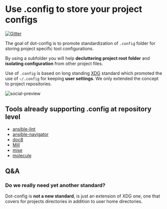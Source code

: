 # Use .config to store your project configs

[![Gitter](https://badges.gitter.im/dot-config/community.svg)](https://gitter.im/dot-config/community?utm_source=badge&utm_medium=badge&utm_campaign=pr-badge)

The goal of dot-config is to promote standardization of `.config` folder
for storing project specific tool configurations.

By using a subfolder you will help **decluttering project root folder**
and **isolating configuration** from other project files.

Use of `.config` is based on long standing [XDG](https://specifications.freedesktop.org/basedir-spec/basedir-spec-latest.html)
standard which promoted the use of `~/.config` for keeping **user settings**.
We only extended the concept to project repositories.

![social-preview](https://repository-images.githubusercontent.com/449231631/31bc5be9-e2e4-409b-9b0e-f7bce50dfd7a)

## Tools already supporting .config at repository level

- [ansible-lint](https://github.com/ansible/ansible-lint)
- [ansible-navigator](https://github.com/ansible/ansible-navigator)
- [doc8](https://github.com/PyCQA/doc8)
- [Mill](https://github.com/com-lihaoyi/mill)
- [mise](https://mise.jdx.dev)
- [molecule](https://github.com/ansible-community/molecule)

## Q&A

### Do we really need yet another standard?

Dot-config is **not a new standard**, is just an extension of XDG one, one
that covers for projects directories in addition to user home directories.

